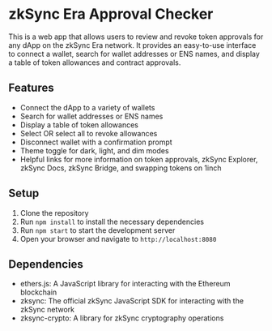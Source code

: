# zkSync Era Approval Checker 

This is a web app that allows users to review and revoke token approvals for any dApp on the zkSync Era network. It provides an easy-to-use interface to connect a wallet, search for wallet addresses or ENS names, and display a table of token allowances and contract approvals.

## Features

- Connect the dApp to a variety of wallets
- Search for wallet addresses or ENS names
- Display a table of token allowances
- Select OR select all to revoke allowances
- Disconnect wallet with a confirmation prompt
- Theme toggle for dark, light, and dim modes
- Helpful links for more information on token approvals, zkSync Explorer, zkSync Docs, zkSync Bridge, and swapping tokens on 1inch

## Setup

1. Clone the repository
2. Run `npm install` to install the necessary dependencies
3. Run `npm start` to start the development server
4. Open your browser and navigate to `http://localhost:8080`

## Dependencies

- ethers.js: A JavaScript library for interacting with the Ethereum blockchain
- zksync: The official zkSync JavaScript SDK for interacting with the zkSync network
- zksync-crypto: A library for zkSync cryptography operations

